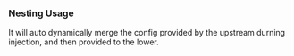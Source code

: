 ### Nesting Usage

It will auto dynamically merge the config provided by the upstream durning injection, and then provided to the lower.
